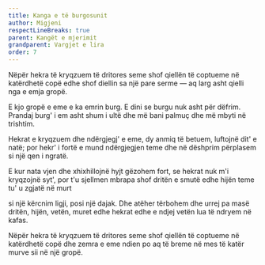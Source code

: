 ```yaml
---
title: Kanga e të burgosunit
author: Migjeni
respectLineBreaks: true
parent: Kangët e mjerimit
grandparent: Vargjet e lira
order: 7
---
```


Nëpër hekra të kryqzuem të dritores seme
shof qiellën të coptueme në katërdhetë copë
edhe shof diellin sa një pare serme
— aq larg asht qielli nga e emja gropë.

E kjo gropë e eme e ka emrin burg.
E dini se burgu nuk asht për dëfrim.
Prandaj burg' i em asht shum i ultë
dhe më bani palmuç dhe më mbyti në trishtim.

Hekrat e kryqzuem dhe ndërgjegj' e eme,
dy anmiq të betuem, luftojnë dit' e natë;
por hekr' i fortë e mund ndërgjegjen teme
dhe në dëshprim përplasem si një qen i ngratë.

E kur nata vjen dhe xhixhillojnë hyjt
gëzohem fort, se hekrat nuk m'i kryqzojnë syt',
por t'u sjellmen mbrapa shof dritën e smutë
edhe hijën teme tu' u zgjatë në murt

si një kërcnim ligji, posi një dajak.
Dhe atëher tërbohem dhe urrej pa masë
dritën, hijën, vetën, muret edhe hekrat
edhe e ndjej vetën lua të ndryem në kafas.

Nëpër hekra të kryqzuem të dritores seme
shof qiellën të coptueme në katërdhetë copë
dhe zemra e eme ndien po aq të breme
në mes të katër murve sii në një gropë.
